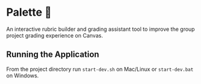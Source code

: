 # Palette :art:

An interactive rubric builder and grading assistant tool to improve the group project grading experience on Canvas.

## Running the Application

From the project directory run `start-dev.sh` on Mac/Linux or `start-dev.bat` on Windows.


